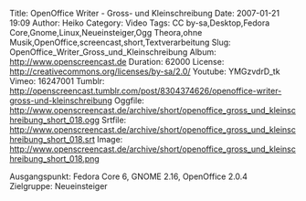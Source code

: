 Title: OpenOffice Writer - Gross- und Kleinschreibung
Date: 2007-01-21 19:09
Author: Heiko
Category: Video
Tags: CC by-sa,Desktop,Fedora Core,Gnome,Linux,Neueinsteiger,Ogg Theora,ohne Musik,OpenOffice,screencast,short,Textverarbeitung
Slug: OpenOffice_Writer_Gross_und_Kleinschreibung
Album: http://www.openscreencast.de
Duration: 62000
License: http://creativecommons.org/licenses/by-sa/2.0/
Youtube: YMGzvdrD_tk
Vimeo: 16247001
Tumblr: http://openscreencast.tumblr.com/post/8304374626/openoffice-writer-gross-und-kleinschreibung
Oggfile: http://www.openscreencast.de/archive/short/openoffice_gross_und_kleinschreibung_short_018.ogg
Srtfile: http://www.openscreencast.de/archive/short/openoffice_gross_und_kleinschreibung_short_018.srt
Image: http://www.openscreencast.de/archive/short/openoffice_gross_und_kleinschreibung_short_018.png

Ausgangspunkt: Fedora Core 6, GNOME 2.16, OpenOffice 2.0.4  
Zielgruppe: Neueinsteiger  

